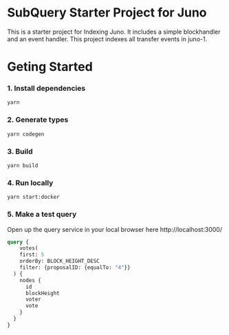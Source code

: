 # SubQuery Starter Project for Juno

This is a starter project for Indexing Juno. It includes a simple blockhandler and an event handler. This project indexes all transfer events in juno-1.

# Geting Started

### 1. Install dependencies

```shell
yarn
```

### 2. Generate types

```shell
yarn codegen
```

### 3. Build

```shell
yarn build
```

### 4. Run locally

```shell
yarn start:docker
```

### 5. Make a test query

Open up the query service in your local browser here http://localhost:3000/

```graphql
query {
	votes(
    first: 5
    orderBy: BLOCK_HEIGHT_DESC
    filter: {proposalID: {equalTo: "4"}}
  ) {
    nodes {
      id
      blockHeight
      voter
      vote
    }
  }
}
```
